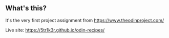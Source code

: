 ## What's this?

It's the very first project assignment from https://www.theodinproject.com/

Live site: https://5tr1k3r.github.io/odin-recipes/

